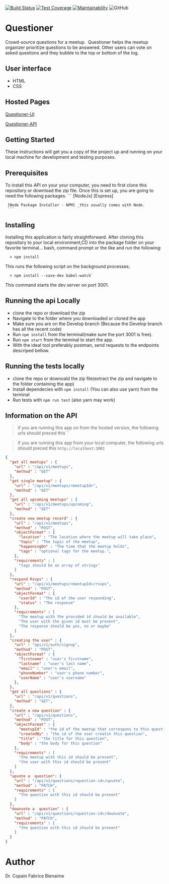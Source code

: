 [![Build Status](https://travis-ci.org/cop1fab/questioner-final.svg?branch=develop)](https://travis-ci.org/cop1fab/questioner-final)
[![Test Coverage](https://api.codeclimate.com/v1/badges/7f62dc4ea6198e1985a1/test_coverage)](https://codeclimate.com/github/cop1fab/questioner-final/test_coverage)
[![Maintainability](https://api.codeclimate.com/v1/badges/7f62dc4ea6198e1985a1/maintainability)](https://codeclimate.com/github/cop1fab/questioner-final/maintainability)
![GitHub](https://img.shields.io/github/license/mashape/apistatus.svg)
# Questioner
Crowd-source questions for a meetup. ​ Questioner​​ helps the meetup organizer prioritize questions to be answered. Other users can vote on asked questions and they bubble to the top or bottom of the log.

## User interface 
  - HTML
  - CSS
## Hosted Pages
[Questioner-UI](https://cop1fab.github.io/questioner-final/UI/)

[Questioner-API](#)

## Getting Started

   These instructions will get you a copy of the project up and running on your local machine for development  and testing purposes.

## Prerequisites

  To install this API on your your computer, you need to first clone this repository or download the zip file. Once this is set up, you are going to need the following packages.
     ```
     [NodeJs]
     [Express]
     
     [Node Package Installer - NPM] _this usually comes with Node.
     ```
## Installing

  Installing this application is fairly straightforward. After cloning this repository to your local environment,CD into the package folder on your favorite terminal... bash, command prompt or the like and run the following:

      > npm install

  This runs the following script on the background processes;

      > npm install --save-dev babel-watch`

  This command starts the dev server on port 3001.

## Running the api Locally

* clone the repo or download the zip
* Navigate to the folder where you downloaded or cloned the app
* Make sure you are on the Develop branch (Because the Develop branch has all the recent code)
* Run `npm install` from the terminal(make sure the port 3001 is free).
* Run `npm start` from the terminal to start the app.
* With the ideal tool preferably postman, send requests to the endpoints descriped bellow.

## Running the tests locally 
* clone the repo or downoald the zip file(extract the zip and navigate to the folder containing the app)
* Install dependecies with `npm install` (You can also use yarn) from the terminal
* Run tests with `npm run test` (also yarn may work)


## Information on the API
 
> if you are running this app on from the hosted version, the following urls should preced this ``

> if you are running this app from your local computer, the following urls should preced this `http://localhost:3001`


```json
{
  "get all meetups" : {
    "url" : "/api/v1/meetups",
    "method" : "GET"
  },
  "get single meetup" : {
    "url" : "/api/v1/meetups/<meetupId>",
    "method" : "GET"
  },
  "get all upcoming meetups" : {
    "url" : "/api/v1/meetups/upcoming",
    "method" : "GET"
  },
  "create new meetup record" : {
    "url" : "/api/v1/meetups",
    "method" : "POST",
    "objectFormat" : {
      "location" : "The location where the meetup will take place",
      "topic" : "The topic of the meetup",
      "happeningOn" : "The time that the meetup holds",
      "tags" : "optional tags for the meetup.",
    },
    "requirements" : [
      "tags should be an array of strings"
    ]
  },
  "respond Rsvps" : {
    "url" : "/api/v1/meetups/<meetupId>/rsvps",
    "method" : "POST",
    "objectFormat" : {
      "userId" : "The id of the user responding",
      "status" : "The response"
    },
    "requirements" : [
      "The meetup with the provided id should be available",
      "The user with the given id must be present",
      "The response should be yes, no or maybe"
    ]    
  },
  "creating the user" : {
    "url" : "api/v1/auth/signup",
    "method" : "POST",
    "objectFormat" : {
      "firstname" : "user's firstname",
      "lastname" : "user's last name",
      "email" : "user's email",
      "phoneNumber" : "user's phone number",
      "userName" : "user's username"
    },
  },
  "get all questions" : {
    "url" : "/api/v1/questions",
    "method" : "GET",
  },
  "create a new question" : {
    "url" : "/api/v1/questions",
    "method" : "POST",
    "objectFormat" : {
      "meetupId" : "the id of the meetup that correspons to this question",
      "createdBy" : "the id of the user creatin this question",
      "title" : "the title for this question",
      "body" : "the body for this question"
    },
    "requirements" : [
      "the meetup with this id should be present",
      "the user with this id should be present"
    ]
  },
  "upvote a  question": {
    "url" : "/api/v1/questions/<question-id>/upvote",
    "method" : "PATCH",
    "requirements" : [
      "the question with this id should be present"
    ]
  },
  "downvote a  question" : {
    "url" : "/api/v1/questions/<question-id>/downvote",
    "method" : "PATCH",
    "requirements" : [
      "the question with this id should be present"
    ]
  }
}

```


# Author
  Dr. Copain Fabrice Bienaime
